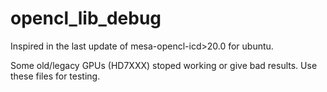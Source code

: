 # opencl_lib_debug
Inspired in the last update of mesa-opencl-icd>20.0 for ubuntu.

Some old/legacy GPUs (HD7XXX) stoped working or give bad results.
Use these files for testing.

